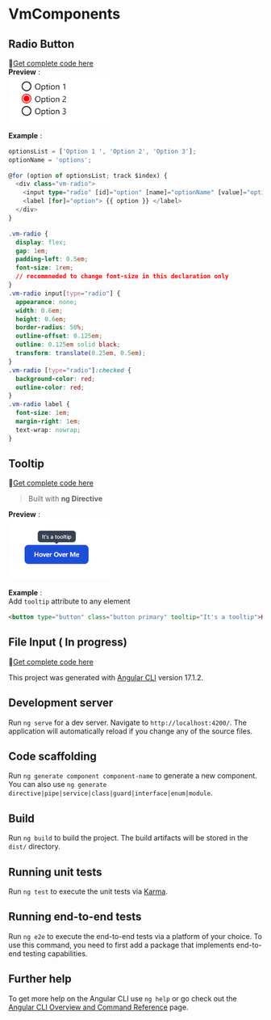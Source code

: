 # VmComponents 

## Radio Button
&#x1F517;[Get complete code here](src/app/components/radio/)   
**Preview** :  
<img src="src/assets/images/radio.png" alt="VM Radio" width="200"/>   
 
**Example** :
```ts
optionsList = ['Option 1 ', 'Option 2', 'Option 3'];
optionName = 'options';
```
```ts
@for (option of optionsList; track $index) {
  <div class="vm-radio">
    <input type="radio" [id]="option" [name]="optionName" [value]="option" />
    <label [for]="option"> {{ option }} </label>
  </div>
}
```
```css
.vm-radio {
  display: flex;
  gap: 1em;
  padding-left: 0.5em;
  font-size: 1rem;
  // recommneded to change font-size in this declaration only
}
.vm-radio input[type="radio"] {
  appearance: none;
  width: 0.6em;
  height: 0.6em;
  border-radius: 50%;
  outline-offset: 0.125em;
  outline: 0.125em solid black;
  transform: translate(0.25em, 0.5em);
}
.vm-radio [type="radio"]:checked {
  background-color: red;
  outline-color: red;
}
.vm-radio label {
  font-size: 1em;
  margin-right: 1em;
  text-wrap: nowrap;
}
```

## Tooltip 
&#x1F517;[Get complete code here](src/app/directives/tooltip/)  
> Built with **ng Directive**

**Preview** :  
<img src="src/assets/images/tooltip.png" alt="VM Tooltip" width="200"/>   

**Example** :  
Add `tooltip` attribute to any element
```html
<button type="button" class="button primary" tooltip="It's a tooltip">Hover Over Me</button>
```

## File Input ( In progress)
&#x1F517;[Get complete code here](src/app/components/file-input/)




This project was generated with [Angular CLI](https://github.com/angular/angular-cli) version 17.1.2.

## Development server

Run `ng serve` for a dev server. Navigate to `http://localhost:4200/`. The application will automatically reload if you change any of the source files.

## Code scaffolding

Run `ng generate component component-name` to generate a new component. You can also use `ng generate directive|pipe|service|class|guard|interface|enum|module`.

## Build

Run `ng build` to build the project. The build artifacts will be stored in the `dist/` directory.

## Running unit tests

Run `ng test` to execute the unit tests via [Karma](https://karma-runner.github.io).

## Running end-to-end tests

Run `ng e2e` to execute the end-to-end tests via a platform of your choice. To use this command, you need to first add a package that implements end-to-end testing capabilities.

## Further help

To get more help on the Angular CLI use `ng help` or go check out the [Angular CLI Overview and Command Reference](https://angular.io/cli) page.
